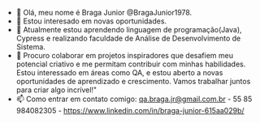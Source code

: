 - 👋 Olá, meu nome é Braga Junior @BragaJunior1978.
- 👀 Estou interesado em novas oportunidades. 
- 🌱 Atualmente estou aprendendo linguagem de programação(Java), Cypress e realizando faculdade de Análise de Desenvolvimento de Sistema.
- 💞️ Procuro colaborar em projetos inspiradores que desafiem meu potencial criativo e me permitam contribuir com minhas habilidades. Estou interessado em áreas como QA, e estou aberto a novas oportunidades de aprendizado e crescimento. Vamos trabalhar juntos para criar algo incrível!" 
- 📫  Como entrar em contato comigo: qa.braga.jr@gmail.com.br - 55 85 984082305 - https://www.linkedin.com/in/braga-junior-615aa029b/


<!---
BragaJunior1978/BragaJunior1978 is a ✨ special ✨ repository because its `README.md` (this file) appears on your GitHub profile.
You can click the Preview link to take a look at your changes.
--->
